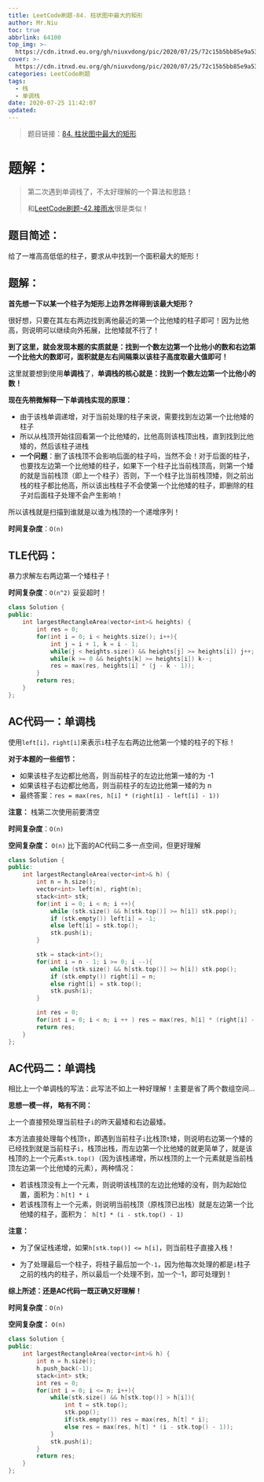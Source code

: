 ```yaml
---
title: LeetCode刷题-84. 柱状图中最大的矩形
author: Mr.Niu
toc: true
abbrlink: 64100
top_img: >-
  https://cdn.itnxd.eu.org/gh/niuxvdong/pic/2020/07/25/72c15b5bb85e9a5323409fd48b3c6de5.png
cover: >-
  https://cdn.itnxd.eu.org/gh/niuxvdong/pic/2020/07/25/72c15b5bb85e9a5323409fd48b3c6de5.png
categories: LeetCode刷题
tags:
  - 栈
  - 单调栈
date: 2020-07-25 11:42:07
updated:
---
```










> 题目链接：[84. 柱状图中最大的矩形]( https://leetcode-cn.com/problems/largest-rectangle-in-histogram/)



# 题解：



> 第二次遇到单调栈了，不太好理解的一个算法和思路！
>
> 和[LeetCode刷题-42.接雨水](https://itnxd.eu.org/posts/57751.html)很是类似！



## 题目简述：

给了一堆高高低低的柱子，要求从中找到一个面积最大的矩形！

## 题解：



**首先想一下以某一个柱子为矩形上边界怎样得到该最大矩形？**

很好想，只要在其左右两边找到离他最近的第一个比他矮的柱子即可！因为比他高，则说明可以继续向外拓展，比他矮就不行了！



**到了这里，就会发现本题的实质就是：找到一个数左边第一个比他小的数和右边第一个比他大的数即可，面积就是左右间隔乘以该柱子高度取最大值即可！** 



这里就要想到使用**单调栈**了，**单调栈的核心就是：找到一个数左边第一个比他小的数！**



**现在先稍微解释一下单调栈实现的原理：**

- 由于该栈单调递增，对于当前处理的柱子来说，需要找到左边第一个比他矮的柱子
- 所以从栈顶开始往回看第一个比他矮的，比他高则该栈顶出栈，直到找到比他矮的，然后该柱子进栈
- **一个问题**：删了该栈顶不会影响后面的柱子吗，当然不会！对于后面的柱子，也要找左边第一个比他矮的柱子，如果下一个柱子比当前栈顶高，则第一个矮的就是当前栈顶（即上一个柱子）否则，下一个柱子比当前栈顶矮，则之前出栈的柱子都比他高，所以该出栈柱子不会使第一个比他矮的柱子，即删除的柱子对后面柱子处理不会产生影响！

所以该栈就是扫描到谁就是以谁为栈顶的一个递增序列！





**时间复杂度**：`O(n)`



## TLE代码：



暴力求解左右两边第一个矮柱子！

**时间复杂度**：`O(n^2)` 妥妥超时！



```c++
class Solution {
public:
    int largestRectangleArea(vector<int>& heights) {
        int res = 0;
        for(int i = 0; i < heights.size(); i++){
            int j = i + 1, k = i - 1;
            while(j < heights.size() && heights[j] >= heights[i]) j++;
            while(k >= 0 && heights[k] >= heights[i]) k--;
            res = max(res, heights[i] * (j - k - 1));
        }
        return res;
    }
};
```



## AC代码一：单调栈



使用`left[i]，right[i]`来表示`i`柱子左右两边比他第一个矮的柱子的下标！



**对于本题的一些细节：**

- 如果该柱子左边都比他高，则当前柱子的左边比他第一矮的为 -1
- 如果该柱子右边都比他高，则当前柱子的左边比他第一矮的为 n
- 最终答案：`res = max(res, h[i] * (right[i] - left[i] - 1))`



**注意：** 栈第二次使用前要清空



**时间复杂度**：`O(n)`

**空间复杂度：**  `O(n)` 比下面的AC代码二多一点空间，但更好理解



```c++
class Solution {
public:
    int largestRectangleArea(vector<int>& h) {
        int n = h.size();
        vector<int> left(n), right(n);
        stack<int> stk;
        for(int i = 0; i < n; i ++){
            while (stk.size() && h[stk.top()] >= h[i]) stk.pop();
            if (stk.empty()) left[i] = -1;
            else left[i] = stk.top();
            stk.push(i);
        }

        stk = stack<int>();
        for(int i = n - 1; i >= 0; i --){
            while (stk.size() && h[stk.top()] >= h[i]) stk.pop();
            if (stk.empty()) right[i] = n;
            else right[i] = stk.top();
            stk.push(i);
        }

        int res = 0;
        for(int i = 0; i < n; i ++ ) res = max(res, h[i] * (right[i] - left[i] - 1));
        return res;
    }
};
```



## AC代码二：单调栈



相比上一个单调栈的写法：此写法不如上一种好理解！主要是省了两个数组空间...

**思想一模一样， 略有不同：**

上一个直接预处理当前柱子`i`的昨天最矮和右边最矮。

本方法直接处理每个栈顶`t`，即遇到当前柱子`i`比栈顶`t`矮，则说明右边第一个矮的已经找到就是当前柱子`i`，栈顶出栈，而左边第一个比他矮的就更简单了，就是该栈顶的上一个元素`stk.top()`（因为该栈递增，所以栈顶的上一个元素就是当前栈顶左边第一个比他矮的元素），两种情况：

- 若该栈顶没有上一个元素，则说明该栈顶的左边比他矮的没有，则为起始位置，面积为：`h[t] * i`	
- 若该栈顶有上一个元素，则说明当前栈顶（原栈顶已出栈）就是左边第一个比他矮的柱子，面积为：` h[t] * (i - stk.top() - 1)`



**注意：**

- 为了保证栈递增，如果`h[stk.top()] <= h[i]`，则当前柱子直接入栈！

- 为了处理最后一个柱子，将柱子最后加一个`-1`，因为他每次处理的都是`i`柱子之前的栈内的柱子，所以最后一个处理不到，加一个-1，即可处理到！





**综上所述：还是AC代码一既正确又好理解！**





**时间复杂度**：`O(n)`

**空间复杂度：**  `O(n)` 





```c++
class Solution {
public:
    int largestRectangleArea(vector<int>& h) {
        int n = h.size();
        h.push_back(-1);
        stack<int> stk;
        int res = 0;
        for(int i = 0; i <= n; i++){
            while(stk.size() && h[stk.top()] > h[i]){
                int t = stk.top();
                stk.pop();
                if(stk.empty()) res = max(res, h[t] * i);
                else res = max(res, h[t] * (i - stk.top() - 1));
            }
            stk.push(i);
        }
        return res;
    }
};
```


